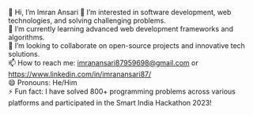 👋 Hi, I’m Imran Ansari
👀 I’m interested in software development, web technologies, and solving challenging problems.  
🌱 I’m currently learning advanced web development frameworks and algorithms.  
💞️ I’m looking to collaborate on open-source projects and innovative tech solutions.  
📫 How to reach me: imranansari87959698@gmail.com or https://www.linkedin.com/in/imranansari87/  
😄 Pronouns: He/Him  
⚡ Fun fact: I have solved 800+ programming problems across various platforms and participated in the Smart India Hackathon 2023!
